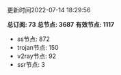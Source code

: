 更新时间2022-07-14 18:29:56

**总订阅: 73**
**总节点: 3687**
**有效节点: 1117**
- ss节点: 872
- trojan节点: 150
- v2ray节点: 92
- ssr节点: 3
